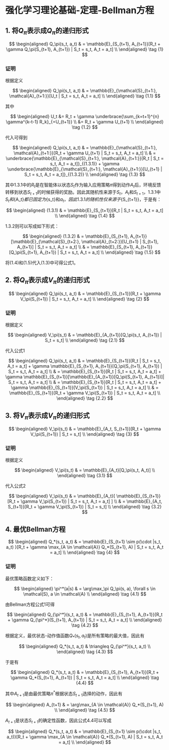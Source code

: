 # 强化学习理论基础-定理-Bellman方程

## 1. 将$Q_\pi$表示成$Q_\pi$的递归形式

$$
\begin{aligned}
Q_\pi(s_t, a_t) & = \mathbb{E}_{S_{t+1}, A_{t+1}}[R_t + \gamma Q_\pi(S_{t+1}, A_{t+1}) | S_t = s_t, A_t = a_t] \\
\end{aligned} \tag {1}
$$

### 证明

根据定义

$$
\begin{aligned}
Q_\pi(s_t, a_t) & = \mathbb{E}_{\mathcal{S}_{t+1:}, \mathcal{A}_{t+1:}}[U_t | S_t = s_t, A_t = a_t] \\
\end{aligned} \tag {1.1}
$$

其中

$$
\begin{aligned}
U_t &= R_t + \gamma \underbrace{\sum_{k=t+1}^{n} \gamma^{k-t-1} R_k}_{=U_{t+1}} \\
&= R_t + \gamma U_{t+1} \\
\end{aligned} \tag {1.2}
$$

代入可得到

$$
\begin{aligned}
Q_\pi(s_t, a_t) & = \mathbb{E}_{\mathcal{S}_{t+1:}, \mathcal{A}_{t+1:}}[R_t + \gamma U_{t+1} | S_t = s_t, A_t = a_t] \\
& = \underbrace{\mathbb{E}_{\mathcal{S}_{t+1:}, \mathcal{A}_{t+1:}}[R_t | S_t = s_t, A_t = a_t]}_{(1.3.1)} + \gamma \underbrace{\mathbb{E}_{\mathcal{S}_{t+1:}, \mathcal{A}_{t+1:}}[U_{t+1} | S_t = s_t, A_t = a_t]}_{(1.3.2)} \\
\end{aligned} \tag {1.3}
$$

其中1.3.1中的${R_t}$是在智能体以状态${S_t}$作为输入应用策略${\pi}$得到动作${A_t}$后，环境反馈转移到状态${S_{t+1}}$的时候获得的奖励。因此其随机性来源于$S_t$，$A_t$和$S_{t+1}$，1.3.1中${S_t}和${A_t}$都已固定为${s_t}和${a_t}，因此1.3.1的随机性仅来源于${S_{t+1}}，于是有：

$$
\begin{aligned}
(1.3.1) & = \mathbb{E}_{S_{t+1}}[R_t | S_t = s_t, A_t = a_t] \\
\end{aligned} \tag {1.4}
$$

1.3.2则可以写成如下形式：

$$
\begin{aligned}
(1.3.2) & = \mathbb{E}_{S_{t+1}, A_{t+1}}[\mathbb{E}_{\mathcal{S}_{t+2:}, \mathcal{A}_{t+2:}}[U_{t+1} | S_{t+1}, A_{t+1}] | S_t = s_t, A_t = a_t] \\
& = \mathbb{E}_{S_{t+1}, A_{t+1}}[Q_\pi(S_{t+1}, A_{t+1}) | S_t = s_t, A_t = a_t] \\
\end{aligned} \tag {1.5}
$$

将(1.4)和(1.5)代入(1.3)中可得公式1。

## 2. 将$Q_\pi$表示成$V_\pi$的递归形式

$$
\begin{aligned}
Q_\pi(s_t, a_t) & = \mathbb{E}_{S_{t+1}}[R_t + \gamma V_\pi(S_{t+1}) | S_t = s_t, A_t = a_t] \\
\end{aligned} \tag {2}
$$

### 证明

根据定义

$$
\begin{aligned}
V_\pi(s_t) & = \mathbb{E}_{A_{t+1}}[Q_\pi(s_t, A_{t+1}) | S_t = s_t] \\
\end{aligned} \tag {2.1}
$$

代入公式1

$$
\begin{aligned}
Q_\pi(s_t, a_t) & = \mathbb{E}_{S_{t+1}}[R_t | S_t = s_t, A_t = a_t] + \gamma \mathbb{E}_{S_{t+1}, A_{t+1}}[Q_\pi(S_{t+1}, A_{t+1}) | S_t = s_t, A_t = a_t] \\
& = \mathbb{E}_{S_{t+1}}[R_t | S_t = s_t, A_t = a_t] + \gamma \mathbb{E}_{S_{t+1}}[\mathbb{E}_{A_{t+1}}[Q_\pi(S_{t+1}, A_{t+1})]| S_t = s_t, A_t = a_t] \\
& = \mathbb{E}_{S_{t+1}}[R_t | S_t = s_t, A_t = a_t] + \gamma \mathbb{E}_{S_{t+1}}[V_\pi(S_{t+1}) | S_t = s_t, A_t = a_t] \\
& = \mathbb{E}_{S_{t+1}}[R_t + \gamma V_\pi(S_{t+1}) | S_t = s_t, A_t = a_t] \\
\end{aligned} \tag {2.2}
$$

## 3. 将$V_\pi$表示成$V_\pi$的递归形式

$$
\begin{aligned}
V_\pi(s_t) & = \mathbb{E}_{A_t, S_{t+1}}[R_t + \gamma V_\pi(S_{t+1}) | S_t = s_t] \\
\end{aligned} \tag {3}
$$

### 证明

根据定义

$$
\begin{aligned}
V_\pi(s_t) & = \mathbb{E}_{A_t}[Q_\pi(s_t, A_t)] \\
\end{aligned} \tag {3.1}
$$

代入公式2

$$
\begin{aligned}
V_\pi(s_t) & = \mathbb{E}_{A_t}[ \mathbb{E}_{S_{t+1}}[R_t + \gamma V_\pi(S_{t+1}) | S_t = s_t, A_t = a_t] ] \\
& = \mathbb{E}_{A_t, S_{t+1}}[R_t + \gamma V_\pi(S_{t+1}) | S_t = s_t] \\
\end{aligned} \tag {3.2}
$$

## 4. 最优Bellman方程

$$
\begin{aligned}
Q_*(s_t, a_t) & = \mathbb{E}_{S_{t+1} \sim p(\cdot |s_t, a_t) }[R_t + \gamma \max_{A \in \mathcal{A}} Q_*(S_{t+1}, A) | S_t = s_t, A_t = a_t] \\
\end{aligned} \tag {4}
$$

### 证明

最优策略函数定义如下：

$$
\begin{aligned}
\pi^*(a|s) & = \arg\max_\pi Q_\pi(s, a), \forall s \in \mathcal{S}, a \in \mathcal{A} \\
\end{aligned} \tag {4.1}
$$

由Bellman方程公式1可得

$$
\begin{aligned}
Q_{\pi^*}(s_t, a_t) & = \mathbb{E}_{S_{t+1}, A_{t+1}}[R_t + \gamma Q_{\pi^*}(S_{t+1}, A_{t+1}) | S_t = s_t, A_t = a_t] \\
\end{aligned} \tag {4.2}
$$

根据定义，最优状态-动作值函数$Q_*(s_t, a_t)$是所有策略的最大值，因此有

$$
\begin{aligned}
Q_*(s_t, a_t) & \triangleq Q_{\pi^*}(s_t, a_t) \\
\end{aligned} \tag {4.3}
$$

于是有

$$
\begin{aligned}
Q_*(s_t, a_t) & = \mathbb{E}_{S_{t+1}, A_{t+1}}[R_t + \gamma Q_*(S_{t+1}, A_{t+1}) | S_t = s_t, A_t = a_t] \\
\end{aligned} \tag {4.4}
$$

其中$A_{t+1}$是由最优策略$\pi^*$根据状态$S_{t+1}$选择的动作，因此有

$$
\begin{aligned}
A_{t+1} & = \arg\max_{A \in \mathcal{A}} Q_*(S_{t+1}, A) \\
\end{aligned} \tag {4.5}
$$

$A_{t+1}$是状态$S_{t+1}$的确定性函数，因此公式4.4可以写成

$$
\begin{aligned}
Q_*(s_t, a_t) & = \mathbb{E}_{S_{t+1} \sim p(\cdot |s_t, a_t)}[R_t + \gamma \max_{A \in \mathcal{A}} Q_*(S_{t+1}, A) | S_t = s_t, A_t = a_t] \\
\end{aligned}
$$

